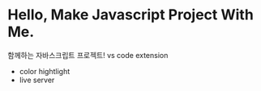# Hello, Make Javascript Project With Me.
함께하는 자바스크립트 프로젝트!
vs code extension
- color hightlight
- live server